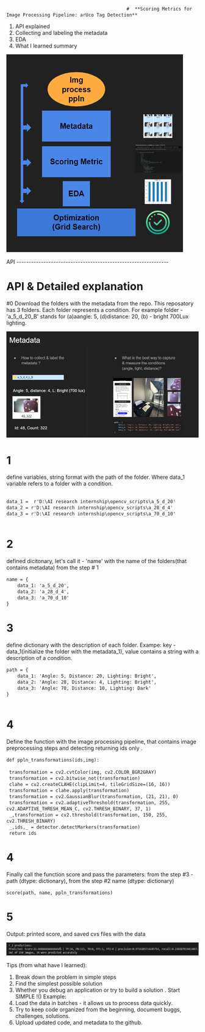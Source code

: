                                                 #  **Scoring Metrics for Image Processing Pipeline: arUco Tag Detection**

  1. API explained
  2. Collecting and labeling the metadata
  3. EDA
  4. What I learned summary 



![image](https://github.com/AlbinaKrasykova/Scoring-metrics-for-Img-processing-pipeline-arUco-Tag-detection-/blob/main/image%20(3).png)


API --------------------------------------------------------------





# API & Detailed explanation  


#0 Download the folders with the metadata from the repo.
This reposatory has 3 folders. Each folder represents a condition. For example folder - 'a_5_d_20_B' stands for (a)aangle: 5, (d)distance: 20, (b) - bright 700Lux lighting.  

![image](https://github.com/AlbinaKrasykova/Scoring-metrics-for-Img-processing-pipeline-arUco-Tag-detection-/blob/main/image%20(5).png)

# 1 
define variables, string format  with the path of the folder. Where data_1 variable refers to a folder with a condition. 

```

data_1 =  r'D:\AI research internship\opencv_scripts\a_5_d_20'
data_2 = r'D:\AI research internship\opencv_scripts\a_28_d_4'
data_3 = r'D:\AI research internship\opencv_scripts\a_70_d_10'
        
```

# 2 
defined dicitonary, let's call it - 'name' with the name of the folders(that contains metadata) from the  step # 1 
```
name = {
    data_1: 'a_5_d_20',
    data_2: 'a_28_d_4',
    data_3: 'a_70_d_10'
}
```

# 3 
define dictionary with the description of each folder. Exampe: key - data_1(initialize the folder with the metadata_1), value contains a string with a description of a condition. 
```
path = {
    data_1: 'Angle: 5, Distance: 20, Lighting: Bright',
    data_2: 'Angle: 28, Distance: 4, Lighting: Bright',
    data_3: 'Angle: 70, Distance: 10, Lighting: Dark'
}


```
# 4
Define the function with the image processing pipeline, that contains image preprocessing steps and detecting returning ids only .  

```
def ppln_transformations(ids,img):

 transformation = cv2.cvtColor(img, cv2.COLOR_BGR2GRAY)
 transformation = cv2.bitwise_not(transformation)
 clahe = cv2.createCLAHE(clipLimit=4, tileGridSize=(16, 16))
 transformation = clahe.apply(transformation)
 transformation = cv2.GaussianBlur(transformation, (21, 21), 0)
 transformation = cv2.adaptiveThreshold(transformation, 255, cv2.ADAPTIVE_THRESH_MEAN_C, cv2.THRESH_BINARY, 37, 1)
 _,transformation = cv2.threshold(transformation, 150, 255, cv2.THRESH_BINARY) 
 _,ids,_ = detector.detectMarkers(transformation)  
 return ids

```



# 4 
Finally call the function score and pass the parameters: from the step #3 -  path (dtype: dictionary), from the step #2 name (dtype: dictionary) 

```
score(path, name, ppln_transformations)

```
# 5

Output: printed score, and saved cvs files with the data 

![image](https://github.com/AlbinaKrasykova/Scoring-metrics-for-Img-processing-pipeline-arUco-Tag-detection-/blob/main/score.png)

Tips (from what have I learned):

1. Break down the problem in simple steps
2. Find the simplest possible solution
3. Whether you debug an application or try to build a solution . Start SIMPLE !()
Example:
4. Load the data in batches - it allows us to process data quickly.
5. Try to keep code organized from the beginning, document buggs, challenges, solutions.
6. Upload updated code, and metadata to the github. 
